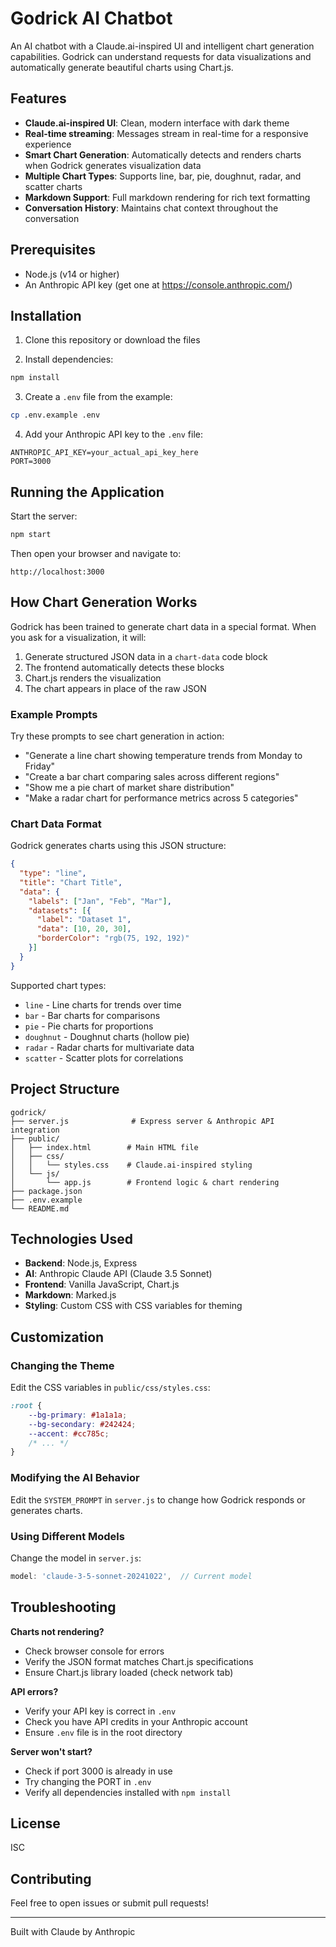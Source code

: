 # Godrick AI Chatbot

An AI chatbot with a Claude.ai-inspired UI and intelligent chart generation capabilities. Godrick can understand requests for data visualizations and automatically generate beautiful charts using Chart.js.

## Features

- **Claude.ai-inspired UI**: Clean, modern interface with dark theme
- **Real-time streaming**: Messages stream in real-time for a responsive experience
- **Smart Chart Generation**: Automatically detects and renders charts when Godrick generates visualization data
- **Multiple Chart Types**: Supports line, bar, pie, doughnut, radar, and scatter charts
- **Markdown Support**: Full markdown rendering for rich text formatting
- **Conversation History**: Maintains chat context throughout the conversation

## Prerequisites

- Node.js (v14 or higher)
- An Anthropic API key (get one at https://console.anthropic.com/)

## Installation

1. Clone this repository or download the files

2. Install dependencies:
```bash
npm install
```

3. Create a `.env` file from the example:
```bash
cp .env.example .env
```

4. Add your Anthropic API key to the `.env` file:
```
ANTHROPIC_API_KEY=your_actual_api_key_here
PORT=3000
```

## Running the Application

Start the server:
```bash
npm start
```

Then open your browser and navigate to:
```
http://localhost:3000
```

## How Chart Generation Works

Godrick has been trained to generate chart data in a special format. When you ask for a visualization, it will:

1. Generate structured JSON data in a `chart-data` code block
2. The frontend automatically detects these blocks
3. Chart.js renders the visualization
4. The chart appears in place of the raw JSON

### Example Prompts

Try these prompts to see chart generation in action:

- "Generate a line chart showing temperature trends from Monday to Friday"
- "Create a bar chart comparing sales across different regions"
- "Show me a pie chart of market share distribution"
- "Make a radar chart for performance metrics across 5 categories"

### Chart Data Format

Godrick generates charts using this JSON structure:

```json
{
  "type": "line",
  "title": "Chart Title",
  "data": {
    "labels": ["Jan", "Feb", "Mar"],
    "datasets": [{
      "label": "Dataset 1",
      "data": [10, 20, 30],
      "borderColor": "rgb(75, 192, 192)"
    }]
  }
}
```

Supported chart types:
- `line` - Line charts for trends over time
- `bar` - Bar charts for comparisons
- `pie` - Pie charts for proportions
- `doughnut` - Doughnut charts (hollow pie)
- `radar` - Radar charts for multivariate data
- `scatter` - Scatter plots for correlations

## Project Structure

```
godrick/
├── server.js              # Express server & Anthropic API integration
├── public/
│   ├── index.html        # Main HTML file
│   ├── css/
│   │   └── styles.css    # Claude.ai-inspired styling
│   └── js/
│       └── app.js        # Frontend logic & chart rendering
├── package.json
├── .env.example
└── README.md
```

## Technologies Used

- **Backend**: Node.js, Express
- **AI**: Anthropic Claude API (Claude 3.5 Sonnet)
- **Frontend**: Vanilla JavaScript, Chart.js
- **Markdown**: Marked.js
- **Styling**: Custom CSS with CSS variables for theming

## Customization

### Changing the Theme

Edit the CSS variables in `public/css/styles.css`:

```css
:root {
    --bg-primary: #1a1a1a;
    --bg-secondary: #242424;
    --accent: #cc785c;
    /* ... */
}
```

### Modifying the AI Behavior

Edit the `SYSTEM_PROMPT` in `server.js` to change how Godrick responds or generates charts.

### Using Different Models

Change the model in `server.js`:

```javascript
model: 'claude-3-5-sonnet-20241022',  // Current model
```

## Troubleshooting

**Charts not rendering?**
- Check browser console for errors
- Verify the JSON format matches Chart.js specifications
- Ensure Chart.js library loaded (check network tab)

**API errors?**
- Verify your API key is correct in `.env`
- Check you have API credits in your Anthropic account
- Ensure `.env` file is in the root directory

**Server won't start?**
- Check if port 3000 is already in use
- Try changing the PORT in `.env`
- Verify all dependencies installed with `npm install`

## License

ISC

## Contributing

Feel free to open issues or submit pull requests!

---

Built with Claude by Anthropic
